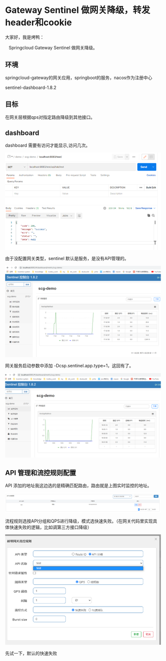 # Gateway Sentinel 做网关降级，转发header和cookie

大家好，我是烤鸭：

&nbsp;&nbsp;&nbsp;Springcloud Gateway Sentinel 做网关降级。



## 环境

springcloud-gateway的网关应用，springboot的服务，nacos作为注册中心

sentinel-dashboard-1.8.2 

## 目标

在网关层根据qps对指定路由降级到其他接口。



## dashboard

dashboard 需要有访问才能显示,访问几次。

![1](.\1.png)

由于没配置网关类型，sentinel 默认是服务，是没有API管理的。

![2](.\2.png)

网关服务启动参数中添加 -Dcsp.sentinel.app.type=1，这回有了。

![2](.\3.png)



## API 管理和流控规则配置

API 添加的地址我这边选的是精确匹配路由，路由就是上图实时监控的地址。

![2](.\4.png)

流程规则选按API分组和QPS进行降级，模式选快速失败。（在网关代码里实现具体快速失败的逻辑，比如调第三方接口降级）

![2](.\5.png)

先试一下，默认的快速失败

